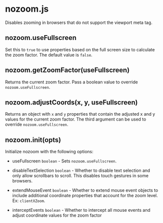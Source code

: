 # nozoom.js

Disables zooming in browsers that do not support the viewport meta tag.

## nozoom.useFullscreen

Set this to `true` to use properties based on the full screen size to calculate
the zoom factor. The default value is `false`.

## nozoom.getZoomFactor(useFullscreen)

Returns the current zoom factor. Pass a boolean value to override
`nozoom.useFullscreen`.

## nozoom.adjustCoords(x, y, useFullscreen)

Returns an object with `x` and `y` properties that contain the adjusted x and y
values for the current zoom factor. The third argument can be used to override
`nozoom.useFullscreen`.

## nozoom.init(opts)

Initialize nozoom with the following options:

- useFullscreen
  `boolean` - Sets `nozoom.useFullscreen`.

- disableTextSelection
  `boolean` - Whether to disable text selection and only allow scrollbars to
  scroll. This disables touch gestures in some browsers.

- extendMouseEvent
  `boolean` - Whether to extend mouse event objects to include additional
  coordinate properties that account for the zoom level. Ex: `clientXZoom`.

- interceptEvents
  `boolean` - Whether to intercept all mouse events and adjust coordinate
  values for the zoom factor
